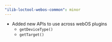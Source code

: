 ```yaml
---
"ilib-loctool-webos-common": minor
---
```


- Added new APIs to use across webOS plugins
  - `getDeviceType()`
  - `getTarget()`